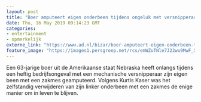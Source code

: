 ```yaml
---
layout: post
title: "Boer amputeert eigen onderbeen tijdens ongeluk met versnipperaar"
date: Thu, 16 May 2019 09:14:23 GMT
categories: 
- entertainment 
- opmerkelijk 
externe_link: "https://www.ad.nl/bizar/boer-amputeert-eigen-onderbeen-tijdens-ongeluk-met-versnipperaar~a7b7eedb/"
feature_image: "https://images1.persgroep.net/rcs/emWZuTNle7J22wu9MwF_Xk0mRnI/diocontent/148503033/_fitwidth/400/?appId=21791a8992982cd8da851550a453bd7f&quality=0.7"
---
```


Een 63-jarige boer uit de Amerikaanse staat Nebraska heeft onlangs tijdens een heftig bedrijfsongeval met een mechanische versnipperaar zijn eigen been met een zakmes geamputeerd. Volgens Kurtis Kaser was het zelfstandig verwijderen van zijn linker onderbeen met een zakmes de enige manier om in leven te blijven.
